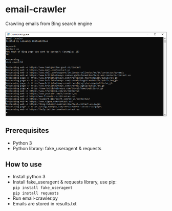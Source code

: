 # email-crawler
Crawling emails from Bing search engine
<br><br>
![program](email-crawl.png)

## Prerequisites
- Python 3
- Python library: fake_useragent & requests

## How to use
- Install python 3
- Install fake_useragent & requests library, use pip:<br>```pip install fake_useragent```<br> ```pip install requests```
- Run email-crawler.py
- Emails are stored in results.txt
